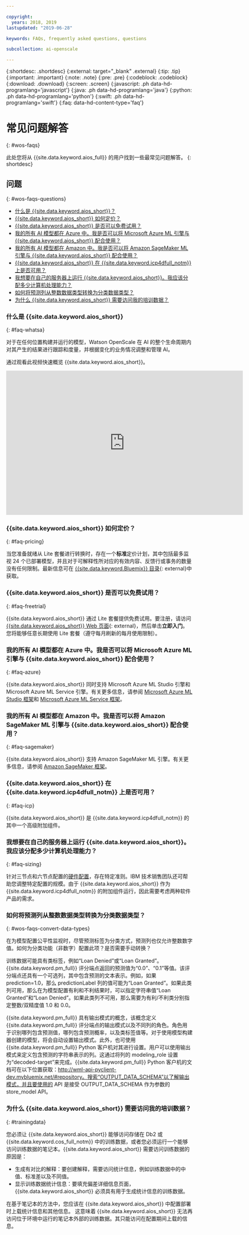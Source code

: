 ```yaml
---

copyright:
  years: 2018, 2019
lastupdated: "2019-06-28"

keywords: FAQs, frequently asked questions, questions

subcollection: ai-openscale

---
```


{:shortdesc: .shortdesc}
{:external: target="_blank" .external}
{:tip: .tip}
{:important: .important}
{:note: .note}
{:pre: .pre}
{:codeblock: .codeblock}
{:download: .download}
{:screen: .screen}
{:javascript: .ph data-hd-programlang='javascript'}
{:java: .ph data-hd-programlang='java'}
{:python: .ph data-hd-programlang='python'}
{:swift: .ph data-hd-programlang='swift'}
{:faq: data-hd-content-type='faq'}

# 常见问题解答
{: #wos-faqs}

此处您将从 {{site.data.keyword.aios_full}} 的用户找到一些最常见问题解答。
{: shortdesc}

## 问题
{: #wos-faqs-questions}

- [什么是 {{site.data.keyword.aios_short}}？](#faq-whatsa)
- [{{site.data.keyword.aios_short}} 如何定价？](#faq-pricing)
- [{{site.data.keyword.aios_short}} 是否可以免费试用？](#faq-freetrial)
- [我的所有 AI 模型都在 Azure 中。我是否可以将 Microsoft Azure ML 引擎与 {{site.data.keyword.aios_short}} 配合使用？](#faq-azure)
- [我的所有 AI 模型都在 Amazon 中。我是否可以将 Amazon SageMaker ML 引擎与 {{site.data.keyword.aios_short}} 配合使用？](#faq-sagemaker)
- [{{site.data.keyword.aios_short}} 在 {{site.data.keyword.icp4dfull_notm}} 上是否可用？](#faq-icp)
- [我想要在自己的服务器上运行 {{site.data.keyword.aios_short}}。我应该分配多少计算机处理能力？](#faq-sizing)
- [如何将预测列从整数数据类型转换为分类数据类型？](#wos-faqs-convert-data-types)
- [为什么 {{site.data.keyword.aios_short}} 需要访问我的培训数据？](#trainingdata)

### 什么是 {{site.data.keyword.aios_short}}
{: #faq-whatsa}

对于在任何位置构建并运行的模型，Watson OpenScale 在 AI 的整个生命周期内对其产生的结果进行跟踪和度量，并根据变化的业务情况调整和管理 AI。

通过观看此视频快速概览 {{site.data.keyword.aios_short}}。

<p>
  <div class="embed-responsive embed-responsive-16by9">
    <iframe class="embed-responsive-item" id="youtubeplayer" title="Trust and Transparency in AI" type="text/html" width="640" height="390" src="https://www.youtube.com/embed/6Ei8rPVtCf8" frameborder="0" webkitallowfullscreen mozallowfullscreen allowfullscreen> </iframe>
  </div>
</p>

### {{site.data.keyword.aios_short}} 如何定价？
{: #faq-pricing}

当您准备就绪从 Lite 套餐进行转换时，存在一个**标准**定价计划，其中包括最多监视 24 个已部署模型，并且对于可解释性所对应的有效内容、反馈行或事务的数量没有任何限制。最新信息可在 [{{site.data.keyword.Bluemix}} 目录](https://cloud.ibm.com/catalog/services/watson-openscale?cm_sp=WatsonPlatform-WatsonPlatform-_-OnPageNavCTA-IBMWatson_OpenScale-_-AIOSProductPage){: external}中获取。


### {{site.data.keyword.aios_short}} 是否可以免费试用？
{: #faq-freetrial}

{{site.data.keyword.aios_short}} 通过 Lite 套餐提供免费试用。要注册，请访问 [{{site.data.keyword.aios_short}} Web 页面](https://www.ibm.com/cloud/watson-openscale/){: external}，然后单击**立即入门**。您将能够任意长期使用 Lite 套餐（遵守每月刷新的每月使用限制）。

### 我的所有 AI 模型都在 Azure 中。我是否可以将 Microsoft Azure ML 引擎与 {{site.data.keyword.aios_short}} 配合使用？
{: #faq-azure}

{{site.data.keyword.aios_short}} 同时支持 Microsoft Azure ML Studio 引擎和 Microsoft Azure ML Service 引擎。有关更多信息，请参阅 [Microsoft Azure ML Studio 框架](/docs/services/ai-openscale?topic=ai-openscale-frmwrks-azure)和 [Microsoft Azure ML Service 框架](/docs/services/ai-openscale?topic=ai-openscale-frmwrks-azure-service)。

### 我的所有 AI 模型都在 Amazon 中。我是否可以将 Amazon SageMaker ML 引擎与 {{site.data.keyword.aios_short}} 配合使用？
{: #faq-sagemaker}

{{site.data.keyword.aios_short}} 支持 Amazon SageMaker ML 引擎。有关更多信息，请参阅 [Amazon SageMaker 框架](/docs/services/ai-openscale?topic=ai-openscale-frmwrks-aws-sage)。

### {{site.data.keyword.aios_short}} 在 {{site.data.keyword.icp4dfull_notm}} 上是否可用？
{: #faq-icp}

{{site.data.keyword.aios_short}} 是 {{site.data.keyword.icp4dfull_notm}} 的其中一个高级附加组件。 

### 我想要在自己的服务器上运行 {{site.data.keyword.aios_short}}。我应该分配多少计算机处理能力？
{: #faq-sizing}

针对三节点和六节点配置的[硬件配置](/docs/services/ai-openscale?topic=ai-openscale-inst-install-icp#inst-hwt)，存在特定准则。IBM 技术销售团队还可帮助您调整特定配置的规模。由于 {{site.data.keyword.aios_short}} 作为 {{site.data.keyword.icp4dfull_notm}} 的附加组件运行，因此需要考虑两种软件产品的需求。

### 如何将预测列从整数数据类型转换为分类数据类型？
{: #wos-faqs-convert-data-types}

在为模型配置公平性监视时，尽管预测标签为分类方式，预测列也仅允许整数数字值。如何为分类功能（非数字）配置此项？是否需要手动转换？ 

训练数据可能具有类标签，例如“Loan Denied”或“Loan Granted”。{{site.data.keyword.pm_full}} 评分端点返回的预测值为“0.0”、“0.1”等值。该评分端点还具有一个可选列，其中包含预测的文本表示。例如，如果 prediction=1.0，那么 predictionLabel 列的值可能为“Loan Granted”。如果此类列可用，那么在为模型配置有利和不利结果时，可以指定字符串值“Loan Granted”和“Loan Denied”。如果此类列不可用，那么需要为有利/不利类分别指定整数/双精度值 1.0 和 0.0。

{{site.data.keyword.pm_full}} 具有输出模式的概念，该概念定义 {{site.data.keyword.pm_full}} 评分端点的输出模式以及不同列的角色。角色用于识别哪列包含预测值，哪列包含预测概率，以及类标签值等。对于使用模型构建器创建的模型，将会自动设置输出模式。此外，也可使用 {{site.data.keyword.pm_full}} Python 客户机对其进行设置。用户可以使用输出模式来定义包含预测的字符串表示的列。这通过将列的 modeling_role 设置为“decoded-target”来完成。{{site.data.keyword.pm_full}} Python 客户机的文档可在以下位置获取：http://wml-api-pyclient-dev.mybluemix.net/#repository。搜索“OUTPUT_DATA_SCHEMA”以了解输出模式，并且要使用的 API 是接受 OUTPUT_DATA_SCHEMA 作为参数的 store_model API。

### 为什么 {{site.data.keyword.aios_short}} 需要访问我的培训数据？
{: #trainingdata}

您必须让 {{site.data.keyword.aios_short}} 能够访问存储在 Db2 或 {{site.data.keyword.cos_full_notm}} 中的训练数据，或者您必须运行一个能够访问训练数据的笔记本。{{site.data.keyword.aios_short}} 需要访问训练数据的原因是：

- 生成有对比的解释：要创建解释，需要访问统计信息，例如训练数据中的中值、标准差以及不同值。
- 显示训练数据统计信息：要填充偏差详细信息页面，{{site.data.keyword.aios_short}} 必须具有用于生成统计信息的训练数据。

<!---
- To compute drift: Training data is required to build the drift detection model.
- To identify and suggest features to monitor for fairness: {{site.data.keyword.aios_short}} needs access to training data to suggest reference and monitored ranges.
--->

在基于笔记本的方法中，您应该在 {{site.data.keyword.aios_short}} 中配置部署时上载统计信息和其他信息。 这意味着 {{site.data.keyword.aios_short}} 无法再访问位于环境中运行的笔记本外部的训练数据。其只能访问在配置期间上载的信息。


